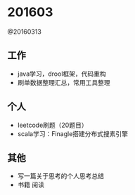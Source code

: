 # 201603

@20160313


## 工作
* java学习，drool框架，代码重构
* 刷单数据整理汇总，常用工具整理


## 个人
* leetcode刷题（20题目）
* scala学习：Finagle搭建分布式搜素引擎


## 其他
* 写一篇关于思考的个人思考总结
* 书籍 阅读